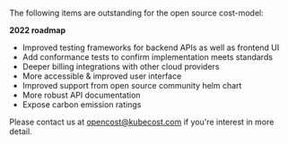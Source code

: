The following items are outstanding for the open source cost-model:

__2022 roadmap__

* Improved testing frameworks for backend APIs as well as frontend UI
* Add conformance tests to confirm implementation meets standards
* Deeper billing integrations with other cloud providers
* More accessible & improved user interface
* Improved support from open source community helm chart
* More robust API documentation
* Expose carbon emission ratings

Please contact us at opencost@kubecost.com if you're interest in more detail.
